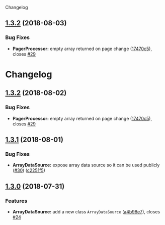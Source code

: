 Changelog

## [1.3.2](https://github.com/Colonise/DataSource/compare/v1.3.1...v1.3.2) (2018-08-03)


### Bug Fixes

* **PagerProcessor:** empty array returned on page change ([17470c5](https://github.com/Colonise/DataSource/commit/17470c5)), closes [#29](https://github.com/Colonise/DataSource/issues/29)

# Changelog

## [1.3.2](https://github.com/Colonise/DataSource/compare/v1.3.1...v1.3.2) \(2018-08-02\)

### Bug Fixes

-   **PagerProcessor:** empty array returned on page change
    \([17470c5](https://github.com/Colonise/DataSource/commit/17470c5)\), closes
    [#29](https://github.com/Colonise/DataSource/issues/29)

## [1.3.1](https://github.com/Colonise/DataSource/compare/v1.3.0...v1.3.1) \(2018-08-01\)

### Bug Fixes

-   **ArrayDataSource:** expose array data source so it can be used publicly
    \([\#30](https://github.com/Colonise/DataSource/issues/30)\)
    \([c2251f5](https://github.com/Colonise/DataSource/commit/c2251f5)\)

## [1.3.0](https://github.com/Colonise/DataSource/compare/v1.2.0...v1.3.0) \(2018-07-31\)

### Features

-   **ArrayDataSource:** add a new class `ArrayDataSource`
    \([a4b98e7](https://github.com/Colonise/DataSource/commit/a4b98e7)\), closes
    [\#24](https://github.com/Colonise/DataSource/issues/24)
